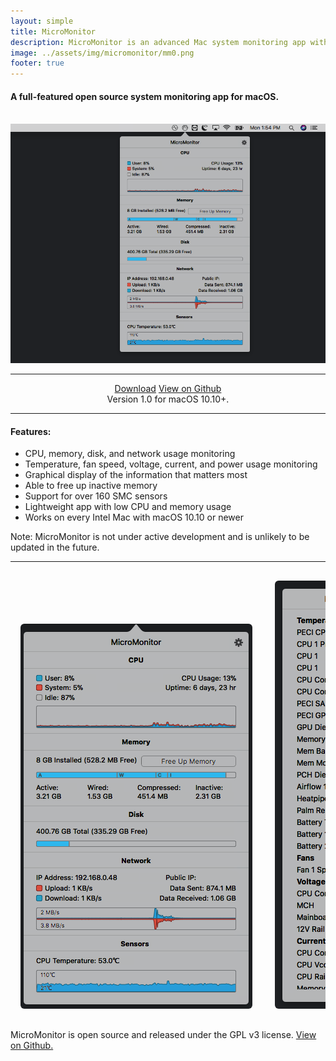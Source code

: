 ```yaml
---
layout: simple
title: MicroMonitor
description: MicroMonitor is an advanced Mac system monitoring app with support for temperature and sensor monitoring.
image: ../assets/img/micromonitor/mm0.png
footer: true
---
```


<style>
  .screenshot-container {
    overflow: auto;
    white-space: nowrap;
  }

  .screenshot {
    border-radius: 6px;
    margin: 1rem;
  }

  .hero {
    max-width:100%;
    max-height:100%;
  }
</style>

#### A full-featured open source system monitoring app for macOS.

<br>
<div align="center">
  <img class="hero" src="../assets/img/micromonitor/mm0.png"/>
  <hr>
  <a class="button" href="https://github.com/jackw01/MicroMonitor/releases/download/v1.0/MicroMonitor.v1.0.zip" style="margin-bottom:10px">Download</a>
  <a class="button" href="https://github.com/jackw01/MicroMonitor" style="margin-bottom:10px">View on Github</a>
  <div class="small">
    Version 1.0 for macOS 10.10+.
  </div>
</div>

---

#### Features:

* CPU, memory, disk, and network usage monitoring
* Temperature, fan speed, voltage, current, and power usage monitoring
* Graphical display of the information that matters most
* Able to free up inactive memory
* Support for over 160 SMC sensors
* Lightweight app with low CPU and memory usage
* Works on every Intel Mac with macOS 10.10 or newer

Note: MicroMonitor is not under active development and is unlikely to be updated in the future.

---

<div class="screenshot-container">
  <a href="../assets/img/micromonitor/mm1.png"><img class="screenshot" src="../assets/img/micromonitor/mm1.png"/></a>
  <a href="../assets/img/micromonitor/mm2.png"><img class="screenshot" src="../assets/img/micromonitor/mm2.png"/></a>
</div>

MicroMonitor is open source and released under the GPL v3 license. <a href="https://github.com/jackw01/MicroMonitor">View on Github.</a>
